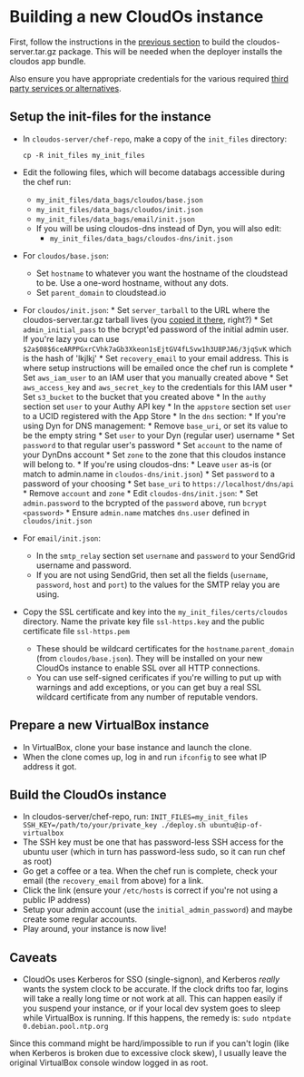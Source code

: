 # Building a new CloudOs instance

First, follow the instructions in the [previous section](developing.md) to build the cloudos-server.tar.gz package. This will be needed
when the deployer installs the cloudos app bundle.

Also ensure you have appropriate credentials for the various required [third party services or alternatives](thirdparty.md).

## Setup the init-files for the instance

* In `cloudos-server/chef-repo`, make a copy of the `init_files` directory:

    `cp -R init_files my_init_files`

* Edit the following files, which will become databags accessible during the chef run:

    * `my_init_files/data_bags/cloudos/base.json`
    * `my_init_files/data_bags/cloudos/init.json`
    * `my_init_files/data_bags/email/init.json`
    * If you will be using cloudos-dns instead of Dyn, you will also edit:
      * `my_init_files/data_bags/cloudos-dns/init.json` 
    
* For `cloudos/base.json`:
    * Set `hostname` to whatever you want the hostname of the cloudstead to be. Use a one-word hostname, without any dots.
    * Set `parent_domain` to cloudstead.io
* For `cloudos/init.json`:
      * Set `server_tarball` to the URL where the cloudos-server.tar.gz tarball lives (you [copied it there](basics.md), right?)
      * Set `admin_initial_pass` to the bcrypt'ed password of the initial admin user. If you're lazy you can use `$2a$08$6ceARPPGxrCVhk7aGb3Xkeon1sEjtGV4fLSvw1h3U8PJA6/3jqSvK` which is the hash of 'lkjlkj'
      * Set `recovery_email` to your email address. This is where setup instructions will be emailed once the chef run is complete
      * Set `aws_iam_user` to an IAM user that you manually created above
      * Set `aws_access_key` and `aws_secret_key` to the credentials for this IAM user
      * Set `s3_bucket` to the bucket that you created above
      * In the `authy` section set `user` to your Authy API key
      * In the `appstore` section set `user` to a UCID registered with the App Store 
      * In the `dns` section:
        * If you're using Dyn for DNS management:
          * Remove `base_uri`, or set its value to be the empty string
          * Set `user` to your Dyn (regular user) username
          * Set `password` to that regular user's password 
          * Set `account` to the name of your DynDns account
          * Set `zone` to the zone that this cloudos instance will belong to.
        * If you're using cloudos-dns:
          * Leave `user` as-is (or match to admin.name in `cloudos-dns/init.json`)
          * Set `password` to a password of your choosing 
          * Set `base_uri` to `https://localhost/dns/api`
          * Remove `account` and `zone`
          * Edit `cloudos-dns/init.json`:
            * Set `admin.password` to the bcrypted of the `password` above, run `bcrypt <password>`
            * Ensure `admin.name` matches `dns.user` defined in `cloudos/init.json`
      
* For `email/init.json`:
    * In the `smtp_relay` section set `username` and `password` to your SendGrid username and password.
    * If you are not using SendGrid, then set all the fields (`username`, `password`, `host` and `port`) to the values for the SMTP relay you are using.  

* Copy the SSL certificate and key into the `my_init_files/certs/cloudos` directory. Name the private key file `ssl-https.key` and the public certificate file `ssl-https.pem` 
  * These should be wildcard certificates for the `hostname`.`parent_domain` (from `cloudos/base.json`). They will be installed on your new CloudOs instance to enable SSL over all HTTP connections.
  * You can use self-signed cerificates if you're willing to put up with warnings and add exceptions, or you can get buy a real SSL wildcard certificate from any number of reputable vendors.

## Prepare a new VirtualBox instance

* In VirtualBox, clone your base instance and launch the clone.
* When the clone comes up, log in and run `ifconfig` to see what IP address it got.

## Build the CloudOs instance

* In cloudos-server/chef-repo, run:
`INIT_FILES=my_init_files SSH_KEY=/path/to/your/private_key ./deploy.sh ubuntu@ip-of-virtualbox`
* The SSH key must be one that has password-less SSH access for the ubuntu user (which in turn has password-less sudo, so it can run chef as root)
* Go get a coffee or a tea. When the chef run is complete, check your email (the `recovery_email` from above) for a link.
* Click the link (ensure your `/etc/hosts` is correct if you're not using a public IP address)
* Setup your admin account (use the `initial_admin_password`) and maybe create some regular accounts.
* Play around, your instance is now live!

## Caveats

* CloudOs uses Kerberos for SSO (single-signon), and Kerberos *really* wants the system clock to be accurate.
If the clock drifts too far, logins will take a really long time or not work at all. This can happen easily if you suspend your instance,
or if your local dev system goes to sleep while VirtualBox is running. If this happens, the remedy is:
`sudo ntpdate 0.debian.pool.ntp.org`

Since this command might be hard/impossible to run if you can't login (like when Kerberos is broken due to excessive clock skew),
I usually leave the original VirtualBox console window logged in as root.
